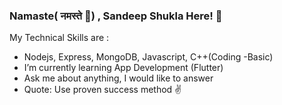 ### Namaste(  नमस्ते 🙏) , Sandeep Shukla Here!  👋

My Technical Skills are : 

- Nodejs, Express, MongoDB, Javascript, C++(Coding -Basic)
- I’m currently learning App Development (Flutter)
- Ask me about anything, I would like to answer
- Quote: Use proven success method ✌
